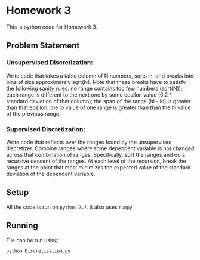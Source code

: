# Homework 3

This is python code for Homework 3.

## Problem Statement

### Unsupervised Discretization:
Write code that takes a table column of N numbers, sorts in, and breaks into bins of size approximately sqrt(N). Note that these breaks have to satisfy the following sanity rules:
    no range contains too few numbers (sqrt(N));
    each range is different to the next one by some epsilon value (0.2 * standard deviation of that column);
    the span of the range (hi - lo) is greater than that epsilon;
    the lo value of one range is greater than than the hi value of the previous range

### Supervised Discretization:
Write code that reflects over the ranges found by the unsupervised discretizer. Combine ranges where some dependent variable is not changed across that combination of ranges. Specifically, sort the ranges and do a recursive descent of the ranges. At each level of the recursion, break the ranges at the point that most minimizes the expected value of the standard deviation of the dependent variable.

## Setup

All the code is run on `python 2.7`. It also uses `numpy`

## Running

File can be run using:
```
python Discretization.py
```
